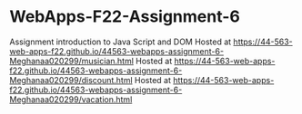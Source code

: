 # WebApps-F22-Assignment-6
Assignment introduction to Java Script and DOM
Hosted at https://44-563-web-apps-f22.github.io/44563-webapps-assignment-6-Meghanaa020299/musician.html
Hosted at https://44-563-web-apps-f22.github.io/44563-webapps-assignment-6-Meghanaa020299/discount.html
Hosted at https://44-563-web-apps-f22.github.io/44563-webapps-assignment-6-Meghanaa020299/vacation.html